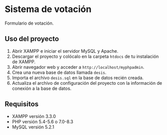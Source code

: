 # Sistema de votación

Formulario de votación. 

## Uso del proyecto

1. Abrir XAMPP e iniciar el servidor MySQL y Apache.
3. Descargar el proyecto y colócalo en la carpeta `htdocs` de tu instalación de XAMPP.
4. Abrir navegador web y acceder a `http://localhost/myphpadmin`.
5. Crea una nueva base de datos llamada `desis`.
6. Importa el archivo `desis.sql` en la base de datos recién creada.
7. Actualiza el archivo de configuración del proyecto con la información de conexión a la base de datos.

## Requisitos

- XAMPP versión 3.3.0
- PHP versión 5.4-5.6 o 7.0-8.3
- MySQL versión 5.2.1



